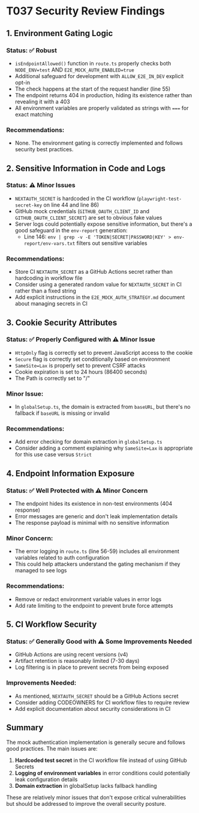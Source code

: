 # T037 Security Review Findings

## 1. Environment Gating Logic

### Status: ✅ Robust
- `isEndpointAllowed()` function in `route.ts` properly checks both `NODE_ENV=test` AND `E2E_MOCK_AUTH_ENABLED=true`
- Additional safeguard for development with `ALLOW_E2E_IN_DEV` explicit opt-in
- The check happens at the start of the request handler (line 55)
- The endpoint returns 404 in production, hiding its existence rather than revealing it with a 403
- All environment variables are properly validated as strings with `===` for exact matching

### Recommendations:
- None. The environment gating is correctly implemented and follows security best practices.

## 2. Sensitive Information in Code and Logs

### Status: ⚠️ Minor Issues
- `NEXTAUTH_SECRET` is hardcoded in the CI workflow (`playwright-test-secret-key` on line 44 and line 86)
- GitHub mock credentials (`GITHUB_OAUTH_CLIENT_ID` and `GITHUB_OAUTH_CLIENT_SECRET`) are set to obvious fake values
- Server logs could potentially expose sensitive information, but there's a good safeguard in the `env-report` generation:
  - Line 146: `env | grep -v -E 'TOKEN|SECRET|PASSWORD|KEY' > env-report/env-vars.txt` filters out sensitive variables

### Recommendations:
- Store CI `NEXTAUTH_SECRET` as a GitHub Actions secret rather than hardcoding in workflow file
- Consider using a generated random value for `NEXTAUTH_SECRET` in CI rather than a fixed string
- Add explicit instructions in the `E2E_MOCK_AUTH_STRATEGY.md` document about managing secrets in CI

## 3. Cookie Security Attributes

### Status: ✅ Properly Configured with ⚠️ Minor Issue
- `HttpOnly` flag is correctly set to prevent JavaScript access to the cookie
- `Secure` flag is correctly set conditionally based on environment
- `SameSite=Lax` is properly set to prevent CSRF attacks
- Cookie expiration is set to 24 hours (86400 seconds)
- The Path is correctly set to "/"

### Minor Issue:
- In `globalSetup.ts`, the domain is extracted from `baseURL`, but there's no fallback if `baseURL` is missing or invalid

### Recommendations:
- Add error checking for domain extraction in `globalSetup.ts`
- Consider adding a comment explaining why `SameSite=Lax` is appropriate for this use case versus `Strict`

## 4. Endpoint Information Exposure

### Status: ✅ Well Protected with ⚠️ Minor Concern
- The endpoint hides its existence in non-test environments (404 response)
- Error messages are generic and don't leak implementation details
- The response payload is minimal with no sensitive information

### Minor Concern:
- The error logging in `route.ts` (line 56-59) includes all environment variables related to auth configuration
- This could help attackers understand the gating mechanism if they managed to see logs

### Recommendations:
- Remove or redact environment variable values in error logs
- Add rate limiting to the endpoint to prevent brute force attempts

## 5. CI Workflow Security

### Status: ✅ Generally Good with ⚠️ Some Improvements Needed
- GitHub Actions are using recent versions (v4)
- Artifact retention is reasonably limited (7-30 days)
- Log filtering is in place to prevent secrets from being exposed

### Improvements Needed:
- As mentioned, `NEXTAUTH_SECRET` should be a GitHub Actions secret
- Consider adding CODEOWNERS for CI workflow files to require review
- Add explicit documentation about security considerations in CI

## Summary

The mock authentication implementation is generally secure and follows good practices. The main issues are:

1. **Hardcoded test secret** in the CI workflow file instead of using GitHub Secrets
2. **Logging of environment variables** in error conditions could potentially leak configuration details
3. **Domain extraction** in globalSetup lacks fallback handling

These are relatively minor issues that don't expose critical vulnerabilities but should be addressed to improve the overall security posture.
